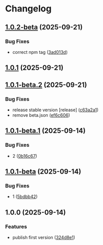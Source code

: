 # Changelog

## [1.0.2-beta](https://github.com/li-yechao/test-release-please-yc/compare/test-replease-yc-v1.0.1...test-replease-yc-v1.0.2-beta) (2025-09-21)


### Bug Fixes

* correct npm tag ([3ad013d](https://github.com/li-yechao/test-release-please-yc/commit/3ad013ddb4e78ebb9cf7d6754b9845b5f512e807))

## [1.0.1](https://github.com/li-yechao/test-release-please-yc/compare/test-replease-yc-v1.0.1-beta.2...test-replease-yc-v1.0.1) (2025-09-21)

## [1.0.1-beta.2](https://github.com/li-yechao/test-release-please-yc/compare/test-replease-yc-v1.0.1-beta.1...test-replease-yc-v1.0.1-beta.2) (2025-09-21)


### Bug Fixes

* release stable version [release] ([c63a2a1](https://github.com/li-yechao/test-release-please-yc/commit/c63a2a1c08721556898e2183d2b3233c8ade76e1))
* remove beta.json ([ef6c606](https://github.com/li-yechao/test-release-please-yc/commit/ef6c606e4e9079ccfa0df5ea7fe09183a2283f5c))

## [1.0.1-beta.1](https://github.com/li-yechao/test-release-please-yc/compare/test-replease-yc-v1.0.1-beta...test-replease-yc-v1.0.1-beta.1) (2025-09-14)


### Bug Fixes

* 2 ([0b16c67](https://github.com/li-yechao/test-release-please-yc/commit/0b16c67d4146a6f1cbe56325f87a17421de5183a))

## [1.0.1-beta](https://github.com/li-yechao/test-release-please-yc/compare/test-replease-yc-v1.0.0...test-replease-yc-v1.0.1-beta) (2025-09-14)


### Bug Fixes

* 1 ([5bdbb42](https://github.com/li-yechao/test-release-please-yc/commit/5bdbb42903630878e0d292264b339d6c28c2ff35))

## 1.0.0 (2025-09-14)


### Features

* publish first version ([324d8e1](https://github.com/li-yechao/test-release-please-yc/commit/324d8e1f1bd6cc4cba769410bf09319b1bc49a78))
